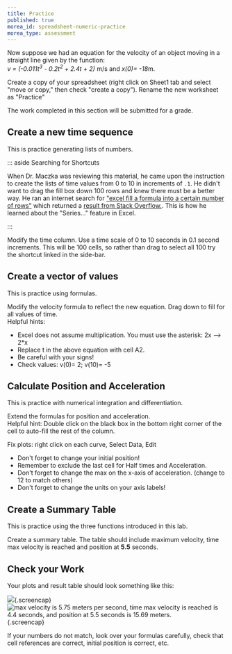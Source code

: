 ```yaml
---
title: Practice
published: true
morea_id: spreadsheet-numeric-practice
morea_type: assessment
---
```

Now suppose we had an equation for the velocity of an object moving in a
straight line given by the function:  
*v = (-0.011t<sup>3</sup> - 0.2t<sup>2</sup> + 2.4t + 2)* m/s and *x(0)=
-18*m.

Create a copy of your spreadsheet (right click on Sheet1 tab and select
"move or copy," then check "create a copy"). Rename the new worksheet as
"Practice"

The work completed in this section will be submitted for a grade.

## Create a new time sequence

This is practice generating lists of numbers.

::: aside Searching for Shortcuts

When Dr. Maczka was reviewing this material, he came upon the
instruction to create the lists of time values from 0 to 10 in
increments of `.1`. He didn't want to drag the fill box down 100
rows and knew there must be a better way. He ran an internet search for ["excel fill a formula into a certain number of rows"](https://duckduckgo.com/?q=excel+fill+a+formula+into+a+certain+number+of+rows&t=ffab&atb=v181-1&ia=web) which returned a [result from Stack Overflow.](http://stackoverflow.com/questions/21029891/ddg#21030190). This is how he learned about the "Series..." feature in Excel.

:::

Modify the time column. Use a time scale of 0 to 10 seconds in 0.1
second increments. This will be 100 cells, so rather than drag to
select all 100 try the shortcut linked in the side-bar.

## Create a vector of values

This is practice using formulas.


Modify the velocity formula to reflect the new equation. Drag down to
fill for all values of time.  
Helpful hints:

  - Excel does not assume multiplication. You must use the asterisk: 2x
    --\> 2\*x
  - Replace t in the above equation with cell A2.
  - Be careful with your signs\!
  - Check values: v(0)= 2; v(10)= -5

## Calculate Position and Acceleration 

This is practice with numerical integration and differentiation.

Extend the formulas for position and acceleration.  
Helpful hint: Double click on the black box in the bottom right corner
of the cell to auto-fill the rest of the column.

Fix plots: right click on each curve, Select Data, Edit

  - Don't forget to change your initial position\!
  - Remember to exclude the last cell for Half times and Acceleration.
  - Don't forget to change the max on the x-axis of acceleration.
    (change to 12 to match others)
  - Don't forget to change the units on your axis labels\!

## Create a Summary Table

This is practice using the three functions introduced in this lab.

Create a summary table. The table should include maximum velocity, time
max velocity is reached and position at **5.5** seconds.

## Check your Work

Your plots and result table should look something like this:

![](pix/practice_done.png){.screencap}\
![max velocity is 5.75 meters per second, time max velocity is reached is 4.4 seconds, and position at 5.5 seconds is 15.69 meters.](pix/practice_results.png){.screencap}

If your numbers do not match, look over your formulas carefully, check that cell references are correct, initial position is correct, etc.
